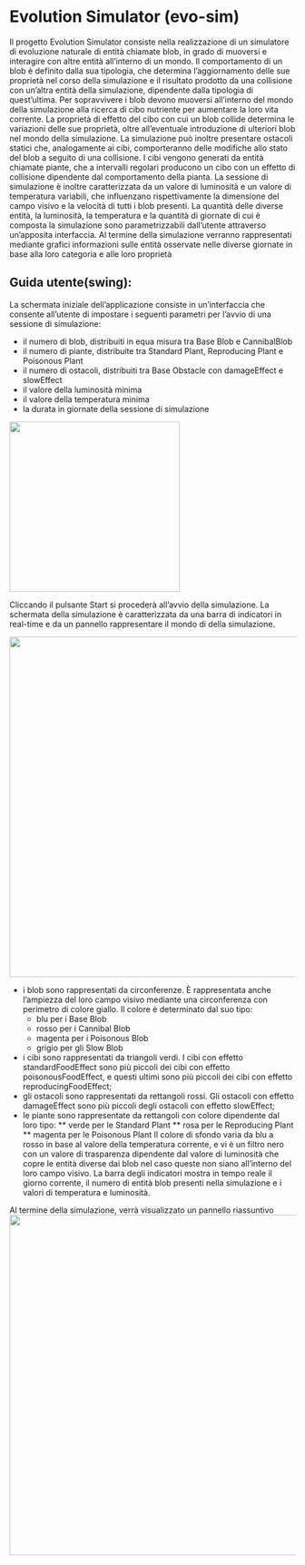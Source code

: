 # Evolution Simulator (evo-sim)

Il progetto Evolution Simulator consiste nella realizzazione di un simulatore di evoluzione naturale di entità chiamate blob, in grado di muoversi e interagire
con altre entità all’interno di un mondo. Il comportamento di un blob è definito dalla sua tipologia, che determina l’aggiornamento delle sue proprietà nel corso della simulazione e il risultato prodotto da una collisione con un’altra entità della simulazione, dipendente dalla tipologia di quest’ultima. Per sopravvivere i blob devono muoversi all’interno del mondo della simulazione alla ricerca di cibo nutriente per aumentare la loro vita corrente. La proprietà di effetto del cibo con cui un blob collide determina le variazioni delle sue proprietà, oltre all’eventuale introduzione di ulteriori blob nel mondo della simulazione. La simulazione può inoltre presentare ostacoli statici che, analogamente ai cibi, comporteranno delle modifiche allo stato del blob a seguito di una collisione. I cibi vengono generati da entità chiamate piante, che a intervalli regolari producono un cibo con un effetto di collisione dipendente dal comportamento della pianta. La sessione di simulazione è inoltre caratterizzata da un valore di luminosità e un valore di temperatura variabili, che influenzano rispettivamente la dimensione del campo visivo e la velocità di tutti i blob presenti. La quantità delle diverse entità, la luminosità, la temperatura e la quantità di giornate di cui è composta la simulazione sono parametrizzabili dall’utente attraverso un’apposita interfaccia. Al termine della simulazione verranno rappresentati mediante grafici informazioni sulle entità osservate nelle diverse giornate in base alla loro categoria e alle loro proprietà

## Guida utente(swing):
La  schermata  iniziale  dell’applicazione  consiste  in  un’interfaccia  che  consente  all’utente  di  impostare  i  seguenti  parametri  per  l’avvio  di  una  sessione  di simulazione:

* il  numero  di  blob,  distribuiti  in  equa  misura  tra  Base  Blob  e  CannibalBlob
* il numero di piante, distribuite tra Standard Plant, Reproducing Plant e Poisonous Plant
* il numero di ostacoli, distribuiti tra Base Obstacle con damageEffect e slowEffect
* il valore della luminosità minima
* il valore della temperatura minima
* la durata in giornate della sessione di simulazione

<img src="https://github.com/alessandro-oliva4/evo-sim/blob/develop/doc/report/img/InputInterface.png" width="300">

Cliccando il pulsante Start si procederà all’avvio della simulazione. La schermata della simulazione è caratterizzata da una barra di indicatori in real-time e da un pannello rappresentare il mondo di della simulazione.

<img src="https://github.com/alessandro-oliva4/evo-sim/blob/develop/doc/report/img/SimulationInterface.png" width="600">

* i blob sono rappresentati da circonferenze. È rappresentata anche l’ampiezza del loro campo visivo mediante una circonferenza con perimetro di colore giallo. Il colore è determinato dal suo tipo:
  * blu per i Base Blob 
  * rosso per i Cannibal Blob 
  * magenta per i Poisonous Blob 
  * grigio per gli Slow Blob
* i cibi sono rappresentati da triangoli verdi. I cibi con effetto standardFoodEffect sono più piccoli dei cibi con effetto poisonousFoodEffect, e questi ultimi sono più piccoli dei cibi con effetto reproducingFoodEffect;
* gli ostacoli sono rappresentati da rettangoli rossi.  Gli ostacoli con effetto damageEffect sono più piccoli degli ostacoli con effetto slowEffect;
* le piante sono rappresentate da rettangoli con colore dipendente dal loro tipo:
  ** verde per le Standard Plant
  ** rosa per le Reproducing Plant
  ** magenta per le Poisonous Plant
Il colore di sfondo varia da blu a rosso in base al valore della temperatura corrente, e vi è un filtro nero con un valore di trasparenza dipendente dal valore di luminosità che copre le entità diverse dai blob nel caso queste non siano all’interno del loro campo visivo. La barra degli indicatori mostra in tempo reale il giorno corrente, il numero di entità blob presenti nella simulazione e i valori di temperatura e luminosità.

Al termine della simulazione, verrà visualizzato un pannello riassuntivo
<img src="https://github.com/alessandro-oliva4/evo-sim/blob/develop/doc/report/img/ResultsInterface.png" width="600">
